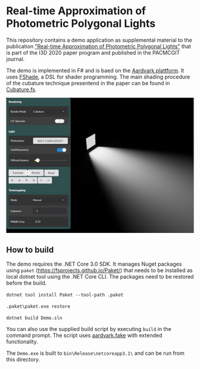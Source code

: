 # Real-time Approximation of Photometric Polygonal Lights

This repository contains a demo application as supplemental material to the publication ["Real-time Approximation of Photometric Polygonal Lights"](https://rtappl.vrvis.at/) that is part of the I3D 2020 paper program and published in the PACMCGIT journal.

The demo is implemented in F# and is baed on the [Aardvark plattform](https://github.com/aardvark-platform). It uses [FShade](https://www.fshade.org/), a DSL for shader programming. The main shading procedure of the cubature technique presentend in the paper can be found in [Cubature.fs](https://github.com/luithefirst/rtappl/blob/master/src/Cubature.fs#L95).

![Screenshot](screenshot.jpg)

## How to build

The demo requires the .NET Core 3.0 SDK. It manages Nuget packages using `paket` (https://fsprojects.github.io/Paket/) that needs to be installed as local dotnet tool using the .NET Core CLI. The packages need to be restored before the build.

`dotnet tool install Paket --tool-path .paket`

`.paket\paket.exe restore`

`dotnet build Demo.sln`

You can also use the supplied build script by executing `build` in the command prompt. The script uses [aardvark.fake](https://github.com/aardvark-platform/aardvark.fake) with extended functionality.

The `Demo.exe` is built to `bin\Release\netcoreapp3.1\` and can be run from this directory.
